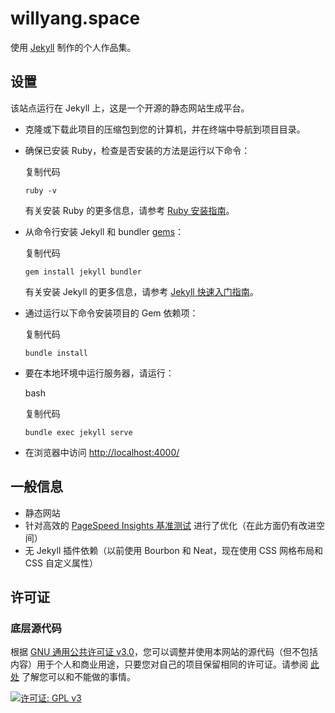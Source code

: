 # willyang.space

使用 [Jekyll](https://jekyllrb.com/) 制作的个人作品集。

## 设置

该站点运行在 Jekyll 上，这是一个开源的静态网站生成平台。

- 克隆或下载此项目的压缩包到您的计算机，并在终端中导航到项目目录。
    
- 确保已安装 Ruby，检查是否安装的方法是运行以下命令：
    
    复制代码
    
    `ruby -v`
    
    有关安装 Ruby 的更多信息，请参考 [Ruby 安装指南](https://www.ruby-lang.org/en/documentation/installation/)。
    
- 从命令行安装 Jekyll 和 bundler [gems](https://jekyllrb.com/docs/ruby-101/#gems)：
    
    复制代码
    
    `gem install jekyll bundler`
    
    有关安装 Jekyll 的更多信息，请参考 [Jekyll 快速入门指南](https://jekyllrb.com/docs/quickstart/)。
    
- 通过运行以下命令安装项目的 Gem 依赖项：
    
    复制代码
    
    `bundle install`
    
- 要在本地环境中运行服务器，请运行：
    
    bash
    
    复制代码
    
    `bundle exec jekyll serve`
    
- 在浏览器中访问 [http://localhost:4000/](http://localhost:4000/)
    

## 一般信息

- 静态网站
- 针对高效的 [PageSpeed Insights 基准测试](https://developers.google.com/speed/pagespeed/insights/?url=willyang.space) 进行了优化（在此方面仍有改进空间）
- 无 Jekyll 插件依赖（以前使用 Bourbon 和 Neat，现在使用 CSS 网格布局和 CSS 自定义属性）


## 许可证

### 底层源代码

根据 [GNU 通用公共许可证 v3.0](LICENSE)，您可以调整并使用本网站的源代码（但不包括内容）用于个人和商业用途，只要您对自己的项目保留相同的许可证。请参阅 [此处](https://tldrlegal.com/license/gnu-lesser-general-public-license-v3-(lgpl-3)) 了解您可以和不能做的事情。

[![许可证: GPL v3](https://img.shields.io/badge/License-GPLv3-blue.svg?style=flat-square)](https://www.gnu.org/licenses/gpl-3.0)
